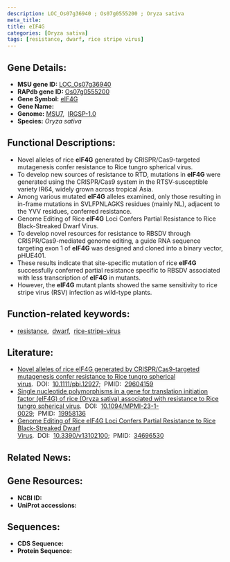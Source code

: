 ```yaml
---
description: LOC_Os07g36940 ; Os07g0555200 ; Oryza sativa
meta_title:
title: eIF4G
categories: [Oryza sativa]
tags: [resistance, dwarf, rice stripe virus]
---
```


## Gene Details:
- **MSU gene ID:** [LOC_Os07g36940](http://rice.uga.edu/cgi-bin/ORF_infopage.cgi?orf=LOC_Os07g36940)  
- **RAPdb gene ID:** [Os07g0555200](https://rapdb.dna.affrc.go.jp/locus/?name=Os07g0555200)  
- **Gene Symbol:** <u>eIF4G</u>
- **Gene Name:**
- **Genome:**  [MSU7](http://rice.uga.edu/),&nbsp;&nbsp;[IRGSP-1.0](https://rapdb.dna.affrc.go.jp/download/irgsp1.html)
- **Species:** *Oryza sativa*

## Functional Descriptions:
   - Novel alleles of rice **eIF4G** generated by CRISPR/Cas9-targeted mutagenesis confer resistance to Rice tungro spherical virus.
   - To develop new sources of resistance to RTD, mutations in **eIF4G** were generated using the CRISPR/Cas9 system in the RTSV-susceptible variety IR64, widely grown across tropical Asia.
   - Among various mutated **eIF4G** alleles examined, only those resulting in in-frame mutations in SVLFPNLAGKS residues (mainly NL), adjacent to the YVV residues, conferred resistance.
   - Genome Editing of Rice **eIF4G** Loci Confers Partial Resistance to Rice Black-Streaked Dwarf Virus.
   - To develop novel resources for resistance to RBSDV through CRISPR/Cas9-mediated genome editing, a guide RNA sequence targeting exon 1 of **eIF4G** was designed and cloned into a binary vector, pHUE401.
   - These results indicate that site-specific mutation of rice **eIF4G** successfully conferred partial resistance specific to RBSDV associated with less transcription of **eIF4G** in mutants.
   - However, the **eIF4G** mutant plants showed the same sensitivity to rice stripe virus (RSV) infection as wild-type plants.

## Function-related keywords:
   - [resistance](/tags/resistance/),&nbsp;&nbsp;[dwarf](/tags/dwarf/),&nbsp;&nbsp;[rice-stripe-virus](/tags/rice-stripe-virus/)

## Literature:
   - [Novel alleles of rice eIF4G generated by CRISPR/Cas9-targeted mutagenesis confer resistance to Rice tungro spherical virus](https://www.doi.org/10.1111/pbi.12927).&nbsp;&nbsp;DOI:&nbsp;&nbsp;[10.1111/pbi.12927](https://www.doi.org/10.1111/pbi.12927);&nbsp;&nbsp;PMID:&nbsp;&nbsp;[29604159](https://pubmed.ncbi.nlm.nih.gov/29604159/)
   - [Single nucleotide polymorphisms in a gene for translation initiation factor (eIF4G) of rice (Oryza sativa) associated with resistance to Rice tungro spherical virus](https://www.doi.org/10.1094/MPMI-23-1-0029).&nbsp;&nbsp;DOI:&nbsp;&nbsp;[10.1094/MPMI-23-1-0029](https://www.doi.org/10.1094/MPMI-23-1-0029);&nbsp;&nbsp;PMID:&nbsp;&nbsp;[19958136](https://pubmed.ncbi.nlm.nih.gov/19958136/)
   - [Genome Editing of Rice eIF4G Loci Confers Partial Resistance to Rice Black-Streaked Dwarf Virus](https://www.doi.org/10.3390/v13102100).&nbsp;&nbsp;DOI:&nbsp;&nbsp;[10.3390/v13102100](https://www.doi.org/10.3390/v13102100);&nbsp;&nbsp;PMID:&nbsp;&nbsp;[34696530](https://pubmed.ncbi.nlm.nih.gov/34696530/)

## Related News:

## Gene Resources:
- **NCBI ID:**  []()
- **UniProt accessions:** [](https://www.uniprot.org/uniprotkb//entry)

## Sequences:
- **CDS Sequence:**
- **Protein Sequence:**
